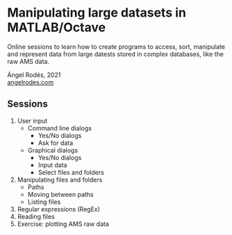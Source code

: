 # Manipulating large datasets in MATLAB/Octave

Online sessions to learn how to create programs to access, sort, manipulate and represent data from large datests stored in complex databases, like the raw AMS data.

Ángel Rodés, 2021 \
[angelrodes.com](https://angelrodes.wordpress.com/)

## Sessions

1. User input
    * Command line dialogs
        * Yes/No dialogs
        * Ask for data
    * Graphical dialogs
        * Yes/No dialogs
        * Input data
        * Select files and folders
2. Manipulating files and folders
    * Paths
    * Moving between paths
    * Listing files
3. Regular expressions (RegEx)
4. Reading files
5. Exercise: plotting AMS raw data
